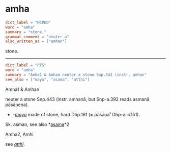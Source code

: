 # amha

``` toml
dict_label = "NCPED"
word = "amha"
summary = "stone."
grammar_comment = "neuter a"
also_written_as = ["amhan"]
```

stone.

--------------------

``` toml
dict_label = "PTS"
word = "amha"
summary = "Amha1 & Amhan neuter a stone Snp.443 (instr. amhan"
see_also = ["maya", "asama", "atthi"]
```

Amha1 & Amhan

neuter a stone Snp.443 (instr. amhanā, but Snp\-a.392 reads asmanā pāsāṇena).

* *\-[maya](maya.md)* made of stone, hard Dhp.161 (= pāsāṇa˚ Dhp\-a.iii.151).

Sk. aśman, see also *[asama](asama.md)*2

Amha2, Amhi

see *[atthi](atthi.md)*.


